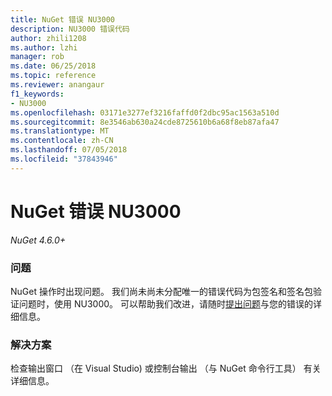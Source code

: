 ```yaml
---
title: NuGet 错误 NU3000
description: NU3000 错误代码
author: zhili1208
ms.author: lzhi
manager: rob
ms.date: 06/25/2018
ms.topic: reference
ms.reviewer: anangaur
f1_keywords:
- NU3000
ms.openlocfilehash: 03171e3277ef3216faffd0f2dbc95ac1563a510d
ms.sourcegitcommit: 8e3546ab630a24cde8725610b6a68f8eb87afa47
ms.translationtype: MT
ms.contentlocale: zh-CN
ms.lasthandoff: 07/05/2018
ms.locfileid: "37843946"
---
```

# <a name="nuget-error-nu3000"></a>NuGet 错误 NU3000

*NuGet 4.6.0+*

### <a name="issue"></a>问题
NuGet 操作时出现问题。 我们尚未尚未分配唯一的错误代码为包签名和签名包验证问题时，使用 NU3000。 可以帮助我们改进，请随时[提出问题](https://github.com/nuget/home/issues)与您的错误的详细信息。

### <a name="solution"></a>解决方案
检查输出窗口 （在 Visual Studio) 或控制台输出 （与 NuGet 命令行工具） 有关详细信息。

